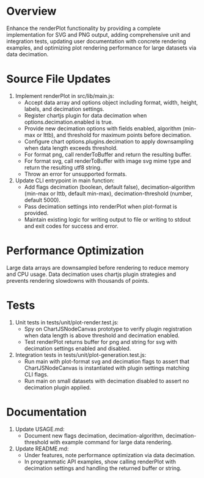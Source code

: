 # Overview
Enhance the renderPlot functionality by providing a complete implementation for SVG and PNG output, adding comprehensive unit and integration tests, updating user documentation with concrete rendering examples, and optimizing plot rendering performance for large datasets via data decimation.

# Source File Updates
1. Implement renderPlot in src/lib/main.js:
   - Accept data array and options object including format, width, height, labels, and decimation settings.
   - Register chartjs plugin for data decimation when options.decimation.enabled is true.
   - Provide new decimation options with fields enabled, algorithm (min-max or lttb), and threshold for maximum points before decimation.
   - Configure chart options.plugins.decimation to apply downsampling when data length exceeds threshold.
   - For format png, call renderToBuffer and return the resulting buffer.
   - For format svg, call renderToBuffer with image svg mime type and return the resulting utf8 string.
   - Throw an error for unsupported formats.
2. Update CLI entrypoint in main function:
   - Add flags decimation (boolean, default false), decimation-algorithm (min-max or lttb, default min-max), decimation-threshold (number, default 5000).
   - Pass decimation settings into renderPlot when plot-format is provided.
   - Maintain existing logic for writing output to file or writing to stdout and exit codes for success and error.

# Performance Optimization
Large data arrays are downsampled before rendering to reduce memory and CPU usage. Data decimation uses chartjs plugin strategies and prevents rendering slowdowns with thousands of points.

# Tests
1. Unit tests in tests/unit/plot-render.test.js:
   - Spy on ChartJSNodeCanvas prototype to verify plugin registration when data length is above threshold and decimation enabled.
   - Test renderPlot returns buffer for png and string for svg with decimation settings enabled and disabled.
2. Integration tests in tests/unit/plot-generation.test.js:
   - Run main with plot-format svg and decimation flags to assert that ChartJSNodeCanvas is instantiated with plugin settings matching CLI flags.
   - Run main on small datasets with decimation disabled to assert no decimation plugin applied.

# Documentation
1. Update USAGE.md:
   - Document new flags decimation, decimation-algorithm, decimation-threshold with example command for large data rendering.
2. Update README.md:
   - Under features, note performance optimization via data decimation.
   - In programmatic API examples, show calling renderPlot with decimation settings and handling the returned buffer or string.
